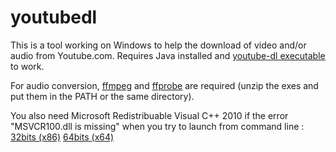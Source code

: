 # youtubedl
This is a tool working on Windows to help the download of video and/or audio from Youtube.com. Requires Java installed and [youtube-dl executable](https://yt-dl.org/downloads/2018.06.19/youtube-dl.exe) to work.

For audio conversion, [ffmpeg](https://github.com/vot/ffbinaries-prebuilt/releases/download/v3.4/ffmpeg-3.4-win-64.zip) and [ffprobe](https://github.com/vot/ffbinaries-prebuilt/releases/download/v3.4/ffprobe-3.4-win-64.zip) are required (unzip the exes and put them in the PATH or the same directory).

You also need Microsoft Redistribuable Visual C++ 2010 if the error "MSVCR100.dll is missing" when you try to launch from command line : 
[32bits (x86)](https://www.microsoft.com/fr-fr/download/details.aspx?id=5555) 
[64bits (x64)](https://www.microsoft.com/fr-fr/download/details.aspx?id=14632)
